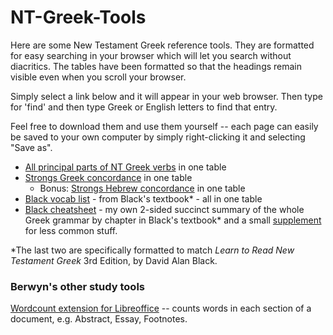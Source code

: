 # NT-Greek-Tools
Here are some New Testament Greek reference tools. They are formatted for easy searching in your browser which will let you search without diacritics. The tables have been formatted so that the headings remain visible even when you scroll your browser.

Simply select a link below and it will appear in your web browser. Then type <Ctrl-F> for 'find' and then type Greek or English letters to find that entry.

Feel free to download them and use them yourself -- each page can easily be saved to your own computer by simply right-clicking it and selecting "Save as".

- [All principal parts of NT Greek verbs](https://berwynhoyt.github.io/NT-Greek-Tools/All_principal_parts_NT_Greek.html) in one table
- [Strongs Greek concordance](https://berwynhoyt.github.io/NT-Greek-Tools/Strongs_koine_greek_english_dictionary_updated_english.html) in one table
  - Bonus: [Strongs Hebrew concordance](https://berwynhoyt.github.io/NT-Greek-Tools/Strongs_hebrew_english_dictionary_updated_english.html) in one table
- [Black vocab list](https://berwynhoyt.github.io/NT-Greek-Tools/Black_vocab_list_by_chapter.html) - from Black's textbook* - all in one table
- [Black cheatsheet](https://berwynhoyt.github.io/NT-Greek-Tools/Black_cheatsheet.pdf) - my own 2-sided succinct summary of the whole Greek grammar by chapter in Black's textbook*
  and a small [supplement](https://berwynhoyt.github.io/NT-Greek-Tools/Black_cheatsheet_supplement.pdf) for less common stuff.

*The last two are specifically formatted to match *Learn to Read New Testament Greek* 3rd Edition, by David Alan Black.

### Berwyn's other study tools

[Wordcount extension for Libreoffice](https://extensions.libreoffice.org/en/extensions/show/27358) -- counts words in each section of a document, e.g. Abstract, Essay, Footnotes.

